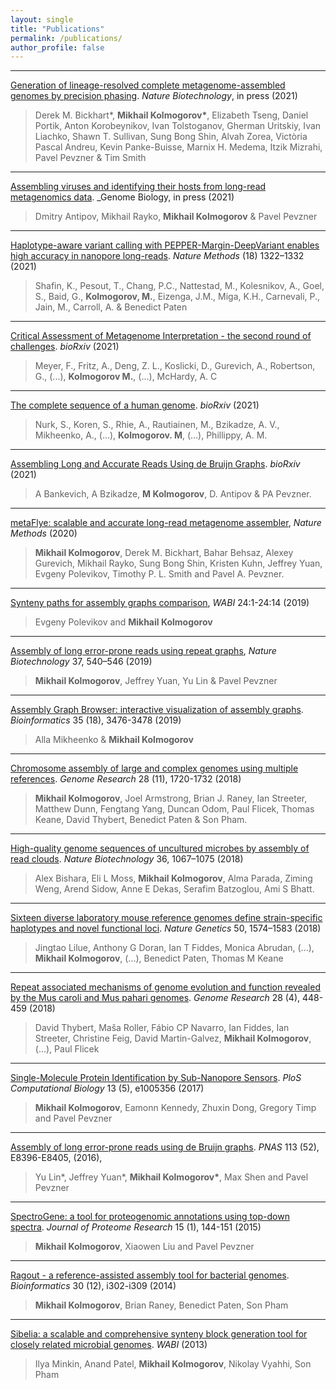 ```yaml
---
layout: single
title: "Publications"
permalink: /publications/
author_profile: false
---
```


---

[Generation of lineage-resolved complete metagenome-assembled 
genomes by precision phasing](https://doi.org/10.1101/2021.05.04.442591). 
_Nature Biotechnology_, in press (2021)
>Derek M. Bickhart\*, __Mikhail Kolmogorov\*__, Elizabeth Tseng, Daniel Portik, Anton
Korobeynikov, Ivan Tolstoganov, Gherman Uritskiy, Ivan Liachko, Shawn T. Sullivan,
Sung Bong Shin, Alvah Zorea, Victòria Pascal Andreu, Kevin Panke-Buisse, Marnix H. Medema, 
Itzik Mizrahi, Pavel Pevzner & Tim Smith

---

[Assembling viruses and identifying their hosts from long-read metagenomics data](https://github.com/Dmitry-Antipov/viralFlye). 
_Genome Biology, in press (2021)  
>Dmitry Antipov, Mikhail Rayko, __Mikhail Kolmogorov__ & Pavel Pevzner

---

[Haplotype-aware variant calling with PEPPER-Margin-DeepVariant enables high accuracy in nanopore long-reads](https://www.nature.com/articles/s41592-021-01299-w).
_Nature Methods_ (18) 1322–1332 (2021)  
>Shafin, K., Pesout, T., Chang, P.C., Nattestad, M., Kolesnikov, A., Goel, S., Baid, G.,
__Kolmogorov, M.__, Eizenga, J.M., Miga, K.H., Carnevali, P., Jain, M., Carroll, A. & Benedict Paten

---

[Critical Assessment of Metagenome Interpretation - the second round of challenges](https://doi.org/10.1101/2021.07.12.451567). _bioRxiv_ (2021)  
>Meyer, F., Fritz, A., Deng, Z. L., Koslicki, D., Gurevich, A., Robertson, G., (...),
__Kolmogorov M.__, (...), McHardy, A. C

---

[The complete sequence of a human genome](https://www.nature.com/articles/s41592-021-01299-w). _bioRxiv_ (2021)  
>Nurk, S., Koren, S., Rhie, A., Rautiainen, M., Bzikadze, A. V., Mikheenko, A., (...),
__Kolmogorov. M__, (...), Phillippy, A. M.

---

[Assembling Long and Accurate Reads Using de Bruijn Graphs](https://doi.org/10.1101/2020.12.10.420448). _bioRxiv_ (2021)  
>A Bankevich, A Bzikadze, __M Kolmogorov__, D. Antipov & PA Pevzner.

---

[metaFlye: scalable and accurate long-read metagenome assembler](https://www.nature.com/articles/s41592-020-00971-x), _Nature Methods_ (2020)  
>**Mikhail Kolmogorov**, Derek M. Bickhart, Bahar Behsaz, Alexey Gurevich, Mikhail
Rayko, Sung Bong Shin, Kristen Kuhn, Jeffrey Yuan, Evgeny Polevikov, Timothy P. L. Smith
and Pavel A. Pevzner.

---

[Synteny paths for assembly graphs comparison](http://drops.dagstuhl.de/opus/volltexte/2019/11054/), _WABI_ 24:1-24:14 (2019)  
>Evgeny Polevikov and **Mikhail Kolmogorov**

---

[Assembly of long error-prone reads using repeat graphs](https://www.nature.com/articles/s41587-019-0072-8), _Nature Biotechnology_ 37, 540–546 (2019)  
>**Mikhail Kolmogorov**, Jeffrey Yuan, Yu Lin & Pavel Pevzner

---

[Assembly Graph Browser: interactive visualization of assembly graphs](https://academic.oup.com/bioinformatics/article-abstract/35/18/3476/5306331). 
_Bioinformatics_ 35 (18), 3476-3478 (2019)  
>Alla Mikheenko & **Mikhail Kolmogorov**

---

[Chromosome assembly of large and complex genomes using multiple references](https://genome.cshlp.org/content/28/11/1720.full). 
_Genome Research_ 28 (11), 1720-1732 (2018)  
>**Mikhail Kolmogorov**, Joel Armstrong, Brian J. Raney, Ian Streeter, 
Matthew Dunn, Fengtang Yang, Duncan Odom, Paul Flicek, Thomas Keane, David Thybert, Benedict Paten & Son Pham.

---

[High-quality genome sequences of uncultured microbes by assembly of read clouds](https://www.nature.com/articles/nbt.4266). 
_Nature Biotechnology_ 36, 1067–1075 (2018)  
>Alex Bishara, Eli L Moss, **Mikhail Kolmogorov**, Alma Parada, Ziming Weng, Arend Sidow, Anne E Dekas, Serafim Batzoglou, Ami S Bhatt.

---

[Sixteen diverse laboratory mouse reference genomes define strain-specific haplotypes and novel functional loci](https://www.nature.com/articles/s41588-018-0223-8). 
_Nature Genetics_ 50, 1574–1583 (2018)  
>Jingtao Lilue, Anthony G Doran, Ian T Fiddes, Monica Abrudan, (...), **Mikhail Kolmogorov**, (...), Benedict Paten, Thomas M Keane

---

[Repeat associated mechanisms of genome evolution and function revealed by the Mus caroli and Mus pahari genomes](https://genome.cshlp.org/content/28/4/448.short). 
_Genome Research_ 28 (4), 448-459 (2018)  
>David Thybert, Maša Roller, Fábio CP Navarro, Ian Fiddes, Ian Streeter, Christine Feig, David Martin-Galvez, **Mikhail Kolmogorov**, (...), Paul Flicek

---

[Single-Molecule Protein Identification by Sub-Nanopore Sensors](https://journals.plos.org/ploscompbiol/article?id=10.1371/journal.pcbi.1005356). 
_PloS Computational Biology_ 13 (5), e1005356 (2017)  
>**Mikhail Kolmogorov**, Eamonn Kennedy, Zhuxin Dong, Gregory Timp and Pavel Pevzner

---

[Assembly of long error-prone reads using de Bruijn graphs](https://www.pnas.org/content/113/52/E8396.short). 
_PNAS_ 113 (52), E8396-E8405, (2016),  
>Yu Lin\*, Jeffrey Yuan\*, __Mikhail Kolmogorov\*__, Max Shen and Pavel Pevzner

---

[SpectroGene: a tool for proteogenomic annotations using top-down spectra](https://pubs.acs.org/doi/abs/10.1021/acs.jproteome.5b00610). 
_Journal of Proteome Research_ 15 (1), 144-151 (2015)  
>**Mikhail Kolmogorov**, Xiaowen Liu and Pavel Pevzner

---

[Ragout - a reference-assisted assembly tool for bacterial genomes](https://academic.oup.com/bioinformatics/article-abstract/30/12/i302/388572). 
_Bioinformatics_ 30 (12), i302-i309 (2014)  
>**Mikhail Kolmogorov**, Brian Raney, Benedict Paten, Son Pham

---

[Sibelia: a scalable and comprehensive synteny block generation tool for closely related microbial genomes](https://link.springer.com/chapter/10.1007/978-3-642-40453-5_17). 
_WABI_ (2013)  
>Ilya Minkin, Anand Patel, **Mikhail Kolmogorov**, Nikolay Vyahhi, Son Pham

